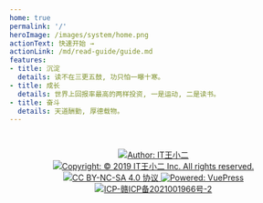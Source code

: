 ```yaml
---
home: true
permalink: '/'
heroImage: /images/system/home.png
actionText: 快速开始 →
actionLink: /md/read-guide/guide.md
features:
- title: 沉淀
  details: 读不在三更五鼓, 功只怕一曝十寒。
- title: 成长
  details: 世界上回报率最高的两样投资, 一是运动, 二是读书。
- title: 奋斗
  details: 天道酬勤, 厚德载物。
---
```


<div style="text-align:center;padding:30px 15px;">
    <a rel="noopener noreferrer" href="https://www.itwxe.com">
        <img src="https://www.itwxe.com/images/system/footer-author.svg" alt="Author: IT王小二">
    </a>
    <a rel="noopener noreferrer" href="https://www.itwxe.com">
        <img src="https://www.itwxe.com/images/system/fotter-copyright.svg" alt="Copyright: © 2019 IT王小二 Inc. All rights reserved.">
    </a>
    <a target="_blank" rel="external nofollow noopener noreferrer" href="https://creativecommons.org/licenses/by-nc-nd/4.0/deed.zh">
        <img src="https://www.itwxe.com/images/system/footer-cc.svg" alt="CC BY-NC-SA 4.0 协议">
    </a>
    <a target="_blank" rel="external nofollow noopener noreferrer" href="https://github.com/vuejs/vuepress">
        <img src="https://www.itwxe.com/images/system/footer-powered.svg" alt="Powered: VuePress">
    </a>    
    <a target="_blank" rel="external nofollow noopener noreferrer" href="https://beian.miit.gov.cn/">
        <img src="https://www.itwxe.com/images/system/footer-icp.svg" alt="ICP-赣ICP备2021001966号-2">
    </a>
</div>
